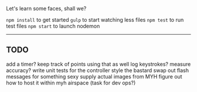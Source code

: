 Let's learn some faces, shall we?

`npm install` to get started
`gulp` to start watching less files
`npm test` to run test files
`npm start` to launch nodemon


----
TODO
----
add a timer? keep track of points using that as well
log keystrokes? measure accuracy? 
write unit tests for the controller
style the bastard
swap out flash messages for something sexy
supply actual images from MYH
figure out how to host it within myh airspace (task for dev ops?)

